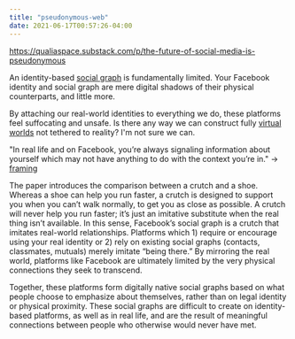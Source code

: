 ```yaml
---
title: "pseudonymous-web"
date: 2021-06-17T00:57:26-04:00
---
```


https://qualiaspace.substack.com/p/the-future-of-social-media-is-pseudonymous

An identity-based [social graph](/thoughts/social-graphs) is fundamentally limited. Your Facebook identity and social graph are mere digital shadows of their physical counterparts, and little more.

By attaching our real-world identities to everything we do, these platforms feel suffocating and unsafe. Is there any way we can construct fully [virtual worlds](thoughts/virtual-worlds) not tethered to reality? I'm not sure we can.

"In real life and on Facebook, you’re always signaling information about yourself which may not have anything to do with the context you’re in." -> [framing](/posts/framing)

The paper introduces the comparison between a crutch and a shoe. Whereas a shoe can help you run faster, a crutch is designed to support you when you can’t walk normally, to get you as close as possible. A crutch will never help you run faster; it’s just an imitative substitute when the real thing isn’t available. In this sense, Facebook’s social graph is a crutch that imitates real-world relationships. Platforms which 1) require or encourage using your real identity or 2) rely on existing social graphs (contacts, classmates, mutuals) merely imitate “being there.” By mirroring the real world, platforms like Facebook are ultimately limited by the very physical connections they seek to transcend.

Together, these platforms form digitally native social graphs based on what people choose to emphasize about themselves, rather than on legal identity or physical proximity. These social graphs are difficult to create on identity-based platforms, as well as in real life, and are the result of meaningful connections between people who otherwise would never have met.